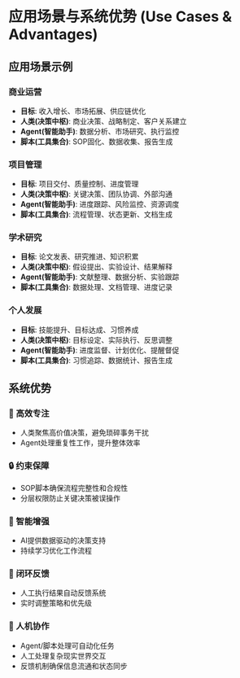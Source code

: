 # 应用场景与系统优势 (Use Cases & Advantages)

## 应用场景示例

### 商业运营
- **目标**: 收入增长、市场拓展、供应链优化
- **人类(决策中枢)**: 商业决策、战略制定、客户关系建立
- **Agent(智能助手)**: 数据分析、市场研究、执行监控
- **脚本(工具集合)**: SOP固化、数据收集、报告生成

### 项目管理
- **目标**: 项目交付、质量控制、进度管理
- **人类(决策中枢)**: 关键决策、团队协调、外部沟通
- **Agent(智能助手)**: 进度跟踪、风险监控、资源调度
- **脚本(工具集合)**: 流程管理、状态更新、文档生成

### 学术研究
- **目标**: 论文发表、研究推进、知识积累
- **人类(决策中枢)**: 假设提出、实验设计、结果解释
- **Agent(智能助手)**: 文献整理、数据分析、实验跟踪
- **脚本(工具集合)**: 数据处理、文档管理、进度记录

### 个人发展
- **目标**: 技能提升、目标达成、习惯养成
- **人类(决策中枢)**: 目标设定、实际执行、反思调整
- **Agent(智能助手)**: 进度监督、计划优化、提醒督促
- **脚本(工具集合)**: 习惯追踪、数据统计、报告生成

## 系统优势

### 🎯 高效专注
- 人类聚焦高价值决策，避免琐碎事务干扰
- Agent处理重复性工作，提升整体效率

### 🔒 约束保障
- SOP脚本确保流程完整性和合规性
- 分层权限防止关键决策被误操作

### 🧠 智能增强
- AI提供数据驱动的决策支持
- 持续学习优化工作流程

### 🔄 闭环反馈
- 人工执行结果自动反馈系统
- 实时调整策略和优先级

### 🤝 人机协作
- Agent/脚本处理可自动化任务
- 人工处理复杂现实世界交互
- 反馈机制确保信息流通和状态同步